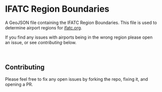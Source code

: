 # IFATC Region Boundaries

A GeoJSON file containing the IFATC Region Boundaries. This file is used to determine airport regions for [ifatc.org](https://ifatc.org).

If you find any issues with airports being in the wrong region please open an issue, or see _contributing_ below.

<br />

## Contributing

Please feel free to fix any open issues by forking the repo, fixing it, and opening a PR.
